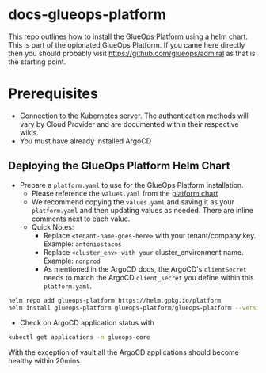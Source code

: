 # docs-glueops-platform

This repo outlines how to install the GlueOps Platform using a helm chart. This is part of the opionated GlueOps Platform. If you came here directly then you should probably visit https://github.com/glueops/admiral as that is the starting point.

# Prerequisites

- Connection to the Kubernetes server. The authentication methods will vary by Cloud Provider and are documented within their respective wikis.
- You must have already installed ArgoCD

## Deploying the GlueOps Platform Helm Chart

- Prepare a `platform.yaml` to use for the GlueOps Platform installation. 
  - Please reference the `values.yaml` from the [platform chart](https://github.com/GlueOps/platform-helm-chart-platform)
  - We recommend copying the `values.yaml` and saving it as your `platform.yaml` and then updating values as needed. There are inline comments next to each value.
  - Quick Notes:
    - Replace `<tenant-name-goes-here>` with your tenant/company key. Example: `antoniostacos`
    - Replace `<cluster_env> with your` cluster_environment name. Example: `nonprod`
    - As mentioned in the ArgoCD docs, the ArgoCD's `clientSecret` needs to match the ArgoCD `client_secret` you define within this `platform.yaml`.

```bash
helm repo add glueops-platform https://helm.gpkg.io/platform
helm install glueops-platform glueops-platform/glueops-platform --version 0.8.0 -f platform.yaml --namespace=glueops-core
```

- Check on ArgoCD application status with

```bash
kubectl get applications -n glueops-core
```

With the exception of vault all the ArgoCD applications should become healthy within 20mins.
